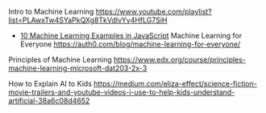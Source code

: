 Intro to Machine Learning 
https://www.youtube.com/playlist?list=PLAwxTw4SYaPkQXg8TkVdIvYv4HfLG7SiH

* [10 Machine Learning Examples in JavaScript](http://tutorialzine.com/2017/04/10-machine-learning-examples-in-javascript/)
Machine Learning for Everyone
https://auth0.com/blog/machine-learning-for-everyone/


Principles of Machine Learning
https://www.edx.org/course/principles-machine-learning-microsoft-dat203-2x-3




How to Explain AI to Kids
https://medium.com/eliza-effect/science-fiction-movie-trailers-and-youtube-videos-i-use-to-help-kids-understand-artificial-38a6c08d4652

